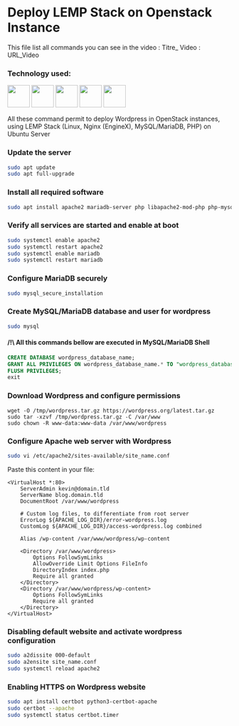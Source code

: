 # Deploy LEMP Stack on Openstack Instance

This file list all commands you can see in the video : 
Titre_ Video : URL_Video

### Technology used:

<img src="https://static.linit.io/img/logo/openstack-logo.png" width="50"> <img src="https://static.linit.io/img/logo/linux-logo.png" width="50"> <img src="https://static.linit.io/img/logo/nginx-logo.png" width="50"> <img src="https://static.linit.io/img/logo/mariadb-logo.png" width="50"> <img src="https://static.linit.io/img/logo/php-logo.png" width="50">

All these command permit to deploy Wordpress in OpenStack instances, using LEMP Stack (Linux, Nginx (EngineX), MySQL/MariaDB, PHP) on Ubuntu Server

### Update the server

```bash
sudo apt update
sudo apt full-upgrade
```

### Install all required software

```bash
sudo apt install apache2 mariadb-server php libapache2-mod-php php-mysql php-curl php-gd php-mbstring php-xml php-xmlrpc php-soap php-intl php-zip certbot python3-certbot-apache
```

### Verify all services are started and enable at boot

```bash
sudo systemctl enable apache2
sudo systemctl restart apache2
sudo systemctl enable mariadb
sudo systemctl restart mariadb
```

### Configure MariaDB securely

```bash
sudo mysql_secure_installation
```

### Create MySQL/MariaDB database and user for wordpress

```bash
sudo mysql
```
#### /!\ All this commands bellow are executed in MySQL/MariaDB Shell

```sql
CREATE DATABASE wordpress_database_name;
GRANT ALL PRIVILEGES ON wordpress_database_name.* TO "wordpress_database_username"@"localhost" IDENTIFIED BY "wordpress_database_password";
FLUSH PRIVILEGES;
exit
```

### Download Wordpress and configure permissions

```
wget -O /tmp/wordpress.tar.gz https://wordpress.org/latest.tar.gz
sudo tar -xzvf /tmp/wordpress.tar.gz -C /var/www
sudo chown -R www-data:www-data /var/www/wordpress
```

### Configure Apache web server with Wordpress

```bash
sudo vi /etc/apache2/sites-available/site_name.conf
```
Paste this content in your file:
```vim
<VirtualHost *:80>
    ServerAdmin kevin@domain.tld
    ServerName blog.domain.tld
    DocumentRoot /var/www/wordpress

    # Custom log files, to differentiate from root server
    ErrorLog ${APACHE_LOG_DIR}/error-wordpress.log
    CustomLog ${APACHE_LOG_DIR}/access-wordpress.log combined
    
    Alias /wp-content /var/www/wordpress/wp-content

    <Directory /var/www/wordpress>
        Options FollowSymLinks
        AllowOverride Limit Options FileInfo
        DirectoryIndex index.php
        Require all granted
    </Directory>
    <Directory /var/www/wordpress/wp-content>
        Options FollowSymLinks
        Require all granted
    </Directory>
</VirtualHost>
```

### Disabling default website and activate wordpress configuration

```bash
sudo a2dissite 000-default
sudo a2ensite site_name.conf
sudo systemctl reload apache2
```

### Enabling HTTPS on Wordpress website

```bash
sudo apt install certbot python3-certbot-apache
sudo certbot --apache
sudo systemctl status certbot.timer
```
